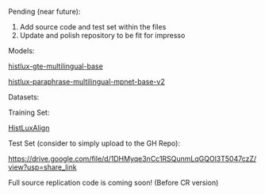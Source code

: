 Pending (near future):
1. Add source code and test set within the files
2. Update and polish repository to be fit for impresso



Models:

[histlux-gte-multilingual-base](https://huggingface.co/impresso-project/histlux-gte-multilingual-base)

[histlux-paraphrase-multilingual-mpnet-base-v2](https://huggingface.co/impresso-project/histlux-paraphrase-multilingual-mpnet-base-v2)

Datasets:

Training Set:

[HistLuxAlign](https://huggingface.co/datasets/impresso-project/HistLuxAlign)

Test Set (consider to simply upload to the GH Repo):

https://drive.google.com/file/d/1DHMyqe3nCc1RSQunmLqGQOl3T5047czZ/view?usp=share_link

Full source replication code is coming soon! (Before CR version)
